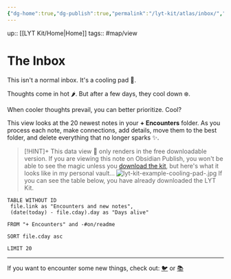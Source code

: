 ```yaml
---
{"dg-home":true,"dg-publish":true,"permalink":"/lyt-kit/atlas/inbox/","tags":["gardenEntry"],"dgPassFrontmatter":true,"noteIcon":""}
---
```


up:: [[LYT Kit/Home\|Home]]
tags:: #map/view 

# The Inbox
This isn't a normal inbox. It's a cooling pad 🧊.

Thoughts come in hot 🌶. But after a few days, they cool down ❄️.

When cooler thoughts prevail, you can better prioritize. Cool? 

This view looks at the 20 newest notes in your **+ Encounters** folder. As you process each note, make connections, add details, move them to the best folder,  and delete everything that no longer sparks ✨. 

> [!HINT]+ This data view 🔬 only renders in the free downloadable version.
> If you are viewing this note on Obsidian Publish, you won't be able to see the magic unless you [download the kit](https://www.linkingyourthinking.com/download-lyt-kit), but here's what it looks like in my personal vault... 
> ![lyt-kit-example-cooling-pad-.jpg](/img/user/LYT%20Kit/Extras/Images/lyt-kit-example-cooling-pad-.jpg) 
> If you can see the table below, you have already downloaded the LYT Kit.

``` dataview
TABLE WITHOUT ID
 file.link as "Encounters and new notes",
 (date(today) - file.cday).day as "Days alive"

FROM "+ Encounters" and -#on/readme 

SORT file.cday asc

LIMIT 20
```


---

If you want to encounter some new things, check out: [🐦](https://www.twitter.com) or [📚](https://readwise.io/lyt/)          